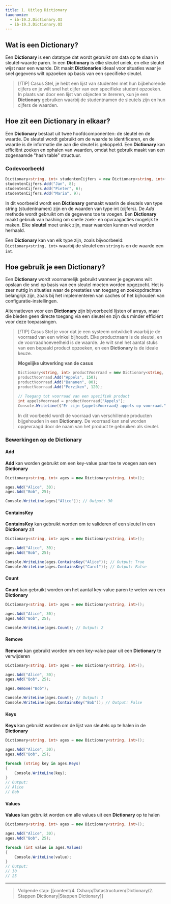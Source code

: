 ```yaml
---
title: 1. Uitleg Dictionary
taxonomie:
  - ib-19.2.Dictionary.OI
  - ib-19.3.Dictionary.OI
---
```


## Wat is een Dictionary?
Een **Dictionary** is een datatype dat wordt gebruikt om data op te slaan in sleutel-waarde paren. In een **Dictionary** is elke sleutel uniek, en elke sleutel wijst naar een waarde. Dit maakt **Dictionaries** ideaal voor situaties waar je snel gegevens wilt opzoeken op basis van een specifieke sleutel.

> [!TIP] Casus
> Stel, je hebt een lijst van studenten met hun bijbehorende cijfers en je wilt snel het cijfer van een specifieke student opzoeken. In plaats van door een lijst van objecten te itereren, kun je een **Dictionary** gebruiken waarbij de studentnamen de sleutels zijn en hun cijfers de waarden.

## Hoe zit een Dictionary in elkaar?
Een **Dictionary** bestaat uit twee hoofdcomponenten: de sleutel en de waarde. De sleutel wordt gebruikt om de waarde te identificeren, en de waarde is de informatie die aan die sleutel is gekoppeld. Een **Dictionary** kan efficiënt zoeken en ophalen van waarden, omdat het gebruik maakt van een zogenaamde "hash table" structuur.

### Codevoorbeeld
```csharp 
Dictionary<string, int> studentenCijfers = new Dictionary<string, int>();
studentenCijfers.Add("Jan", 8);
studentenCijfers.Add("Pieter", 6);
studentenCijfers.Add("Maria", 9);
```

In dit voorbeeld wordt een **Dictionary** gemaakt waarin de sleutels van type string (studentnamen) zijn en de waarden van type int (cijfers). De _Add_ methode wordt gebruikt om de gegevens toe te voegen.
Een **Dictionary** maakt gebruik van hashing om snelle zoek- en opvraagacties mogelijk te maken. Elke **sleutel** moet uniek zijn, maar waarden kunnen wel worden herhaald.

Een **Dictionary** kan van elk type zijn, zoals bijvoorbeeld: `Dictionary<string, int>` waarbij de sleutel een `string` is en de waarde een `int`.

## Hoe gebruik je een Dictionary?
Een **Dictionary** wordt voornamelijk gebruikt wanneer je gegevens wilt opslaan die snel op basis van een sleutel moeten worden opgezocht. Het is zeer nuttig in situaties waar de prestaties van toegang en zoekopdrachten belangrijk zijn, zoals bij het implementeren van caches of het bijhouden van configuratie-instellingen.

Alternatieven voor een **Dictionary** zijn bijvoorbeeld lijsten of arrays, maar die bieden geen directe toegang via een sleutel en zijn dus minder efficiënt voor deze toepassingen.

> [!TIP] Casus
> Stel je voor dat je een systeem ontwikkelt waarbij je de voorraad van een winkel bijhoudt. Elke productnaam is de sleutel, en de voorraadhoeveelheid is de waarde. Je wilt snel het aantal stuks van een bepaald product opzoeken, en een **Dictionary** is de ideale keuze.
>
> **Mogelijke uitwerking van de casus**
> ```csharp 
> Dictionary<string, int> productVoorraad = new Dictionary<string, int>();
> productVoorraad.Add("Appels", 150);
> productVoorraad.Add("Bananen", 80);
> productVoorraad.Add("Perziken", 120);
> 
> // Toegang tot voorraad van een specifiek product
> int appelsVoorraad = productVoorraad["Appels"];
> Console.WriteLine($"Er zijn {appelsVoorraad} appels op voorraad.");
> ```
>
> In dit voorbeeld wordt de voorraad van verschillende producten bijgehouden in een **Dictionary**. De voorraad kan snel worden opgevraagd door de naam van het product te gebruiken als sleutel.

### Bewerkingen op de Dictionary

#### Add 
**Add** kan worden gebruikt om een key-value paar toe te voegen aan een **Dictionary**
```csharp
Dictionary<string, int> ages = new Dictionary<string, int>();

ages.Add("Alice", 30);
ages.Add("Bob", 25);

Console.WriteLine(ages["Alice"]); // Output: 30
```

#### ContainsKey
**ContainsKey** kan gebruikt worden om te valideren of een sleutel in een **Dictionary** zit
```csharp
Dictionary<string, int> ages = new Dictionary<string, int>();

ages.Add("Alice", 30);
ages.Add("Bob", 25);

Console.WriteLine(ages.ContainsKey("Alice")); // Output: True
Console.WriteLine(ages.ContainsKey("Carol")); // Output: False
```

#### Count
**Count** kan gebruikt worden om het aantal key-value paren te weten van een **Dictionary**
```csharp
Dictionary<string, int> ages = new Dictionary<string, int>();

ages.Add("Alice", 30);
ages.Add("Bob", 25);

Console.WriteLine(ages.Count); // Output: 2
```

#### Remove
**Remove** kan gebruikt worden om een key-value paar uit een **Dictionary** te verwijderen
```csharp
Dictionary<string, int> ages = new Dictionary<string, int>();

ages.Add("Alice", 30);
ages.Add("Bob", 25);

ages.Remove("Bob");

Console.WriteLine(ages.Count); // Output: 1
Console.WriteLine(ages.ContainsKey("Bob")); // Output: False

```

#### Keys
**Keys** kan gebruikt worden om de lijst van sleutels op te halen in de **Dictionary**
```csharp
Dictionary<string, int> ages = new Dictionary<string, int>();

ages.Add("Alice", 30);
ages.Add("Bob", 25);

foreach (string key in ages.Keys)
{
    Console.WriteLine(key); 
}
// Output: 
// Alice
// Bob
```

#### Values
**Values** kan gebruikt worden om alle values uit een **Dictionary** op te halen
```csharp
Dictionary<string, int> ages = new Dictionary<string, int>();

ages.Add("Alice", 30);
ages.Add("Bob", 25);

foreach (int value in ages.Values)
{
    Console.WriteLine(value); 
}
// Output: 
// 30
// 25
```

---

> Volgende stap: [[content/4. Csharp/Datastructuren/Dictionary/2. Stappen Dictionary|Stappen Dictionary]]

